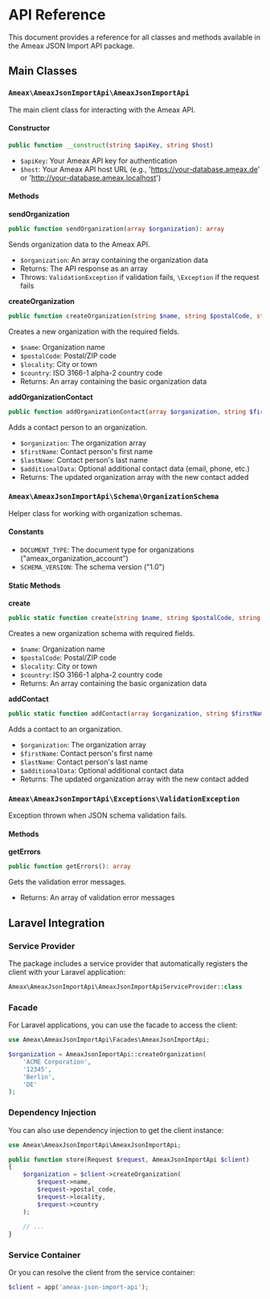 # API Reference

This document provides a reference for all classes and methods available in the Ameax JSON Import API package.

## Main Classes

### `Ameax\AmeaxJsonImportApi\AmeaxJsonImportApi`

The main client class for interacting with the Ameax API.

#### Constructor

```php
public function __construct(string $apiKey, string $host)
```

- `$apiKey`: Your Ameax API key for authentication
- `$host`: Your Ameax API host URL (e.g., 'https://your-database.ameax.de' or 'http://your-database.ameax.localhost')

#### Methods

**sendOrganization**

```php
public function sendOrganization(array $organization): array
```

Sends organization data to the Ameax API.

- `$organization`: An array containing the organization data
- Returns: The API response as an array
- Throws: `ValidationException` if validation fails, `\Exception` if the request fails

**createOrganization**

```php
public function createOrganization(string $name, string $postalCode, string $locality, string $country): array
```

Creates a new organization with the required fields.

- `$name`: Organization name
- `$postalCode`: Postal/ZIP code
- `$locality`: City or town
- `$country`: ISO 3166-1 alpha-2 country code
- Returns: An array containing the basic organization data

**addOrganizationContact**

```php
public function addOrganizationContact(array $organization, string $firstName, string $lastName, array $additionalData = []): array
```

Adds a contact person to an organization.

- `$organization`: The organization array
- `$firstName`: Contact person's first name
- `$lastName`: Contact person's last name
- `$additionalData`: Optional additional contact data (email, phone, etc.)
- Returns: The updated organization array with the new contact added

### `Ameax\AmeaxJsonImportApi\Schema\OrganizationSchema`

Helper class for working with organization schemas.

#### Constants

- `DOCUMENT_TYPE`: The document type for organizations ("ameax_organization_account")
- `SCHEMA_VERSION`: The schema version ("1.0")

#### Static Methods

**create**

```php
public static function create(string $name, string $postalCode, string $locality, string $country): array
```

Creates a new organization schema with required fields.

- `$name`: Organization name
- `$postalCode`: Postal/ZIP code
- `$locality`: City or town
- `$country`: ISO 3166-1 alpha-2 country code
- Returns: An array containing the basic organization data

**addContact**

```php
public static function addContact(array $organization, string $firstName, string $lastName, array $additionalData = []): array
```

Adds a contact to an organization.

- `$organization`: The organization array
- `$firstName`: Contact person's first name
- `$lastName`: Contact person's last name
- `$additionalData`: Optional additional contact data
- Returns: The updated organization array with the new contact added

### `Ameax\AmeaxJsonImportApi\Exceptions\ValidationException`

Exception thrown when JSON schema validation fails.

#### Methods

**getErrors**

```php
public function getErrors(): array
```

Gets the validation error messages.

- Returns: An array of validation error messages

## Laravel Integration

### Service Provider

The package includes a service provider that automatically registers the client with your Laravel application:

```php
Ameax\AmeaxJsonImportApi\AmeaxJsonImportApiServiceProvider::class
```

### Facade

For Laravel applications, you can use the facade to access the client:

```php
use Ameax\AmeaxJsonImportApi\Facades\AmeaxJsonImportApi;

$organization = AmeaxJsonImportApi::createOrganization(
    'ACME Corporation',
    '12345',
    'Berlin',
    'DE'
);
```

### Dependency Injection

You can also use dependency injection to get the client instance:

```php
use Ameax\AmeaxJsonImportApi\AmeaxJsonImportApi;

public function store(Request $request, AmeaxJsonImportApi $client)
{
    $organization = $client->createOrganization(
        $request->name,
        $request->postal_code,
        $request->locality,
        $request->country
    );
    
    // ...
}
```

### Service Container

Or you can resolve the client from the service container:

```php
$client = app('ameax-json-import-api');
```